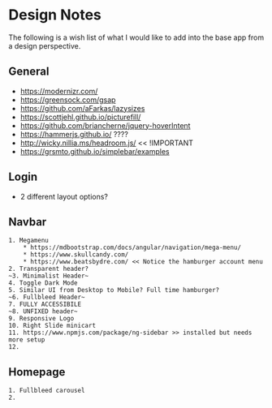 # Design Notes

The following is a wish list of what I would like to add into the base app from a design perspective.

## General

* https://modernizr.com/
* https://greensock.com/gsap
* https://github.com/aFarkas/lazysizes
* https://scottjehl.github.io/picturefill/
* https://github.com/briancherne/jquery-hoverIntent
* https://hammerjs.github.io/ ????
* http://wicky.nillia.ms/headroom.js/  << !IMPORTANT
* https://grsmto.github.io/simplebar/examples


## Login

* 2 different layout options?

## Navbar

    1. Megamenu
        * https://mdbootstrap.com/docs/angular/navigation/mega-menu/
        * https://www.skullcandy.com/
        * https://www.beatsbydre.com/ << Notice the hamburger account menu 
    2. Transparent header?
    ~3. Minimalist Header~
    4. Toggle Dark Mode
    5. Similar UI from Desktop to Mobile? Full time hamburger?
    ~6. Fullbleed Header~
    7. FULLY ACCESSIBILE
    ~8. UNFIXED header~
    9. Responsive Logo
    10. Right Slide minicart
    11. https://www.npmjs.com/package/ng-sidebar >> installed but needs more setup
    12. 

## Homepage

    1. Fullbleed carousel
    2. 

